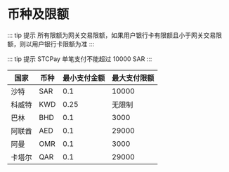 # 币种及限额

::: tip 提示
所有限额为网关交易限额，如果用户银行卡有限额且小于网关交易限额，则以用户银行卡限额为准
:::

::: tip 提示
STCPay 单笔支付不能超过 10000 SAR
:::

| **国家** | **币种** | **最小支付金额** | **最大支付限额** |
| -------- | -------- | ---------------- | ---------------- |
| 沙特     | SAR      | 0.1              | 10000            |
| 科威特   | KWD      | 0.25             | 无限制           |
| 巴林     | BHD      | 0.1              | 3000             |
| 阿联酋   | AED      | 0.1              | 29000            |
| 阿曼     | OMR      | 0.1              | 3000             |
| 卡塔尔   | QAR      | 0.1              | 29000            |